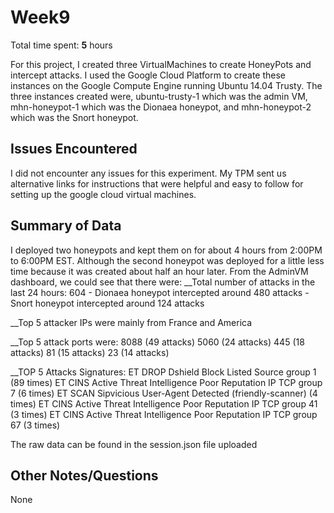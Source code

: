 # Week9
Total time spent: **5** hours

For this project, I created three VirtualMachines to create HoneyPots and intercept attacks. I used the Google Cloud Platform to create these instances on the Google Compute Engine running Ubuntu 14.04 Trusty. The three instances created were, ubuntu-trusty-1 which was the admin VM, mhn-honeypot-1 which was the Dionaea honeypot, and mhn-honeypot-2 which was the Snort honeypot.

## Issues Encountered

I did not encounter any issues for this experiment. My TPM sent us alternative links for instructions that were helpful and easy to follow for setting up the google cloud virtual machines.

## Summary of Data

I deployed two honeypots and kept them on for about 4 hours from 2:00PM to 6:00PM EST. Although the second honeypot was deployed for a little less time because it was created about half an hour later. From the AdminVM dashboard, we could see that there were:
__Total number of attacks in the last 24 hours: 604
      - Dionaea honeypot intercepted around 480 attacks
      - Snort honeypot intercepted around 124 attacks
  
__Top 5 attacker IPs were mainly from France and America

__Top 5 attack ports were: 8088 (49 attacks)
                           5060 (24 attacks)
                           445 (18 attacks)
                           81 (15 attacks)
                           23 (14 attacks)


__TOP 5 Attacks Signatures:
ET DROP Dshield Block Listed Source group 1 (89 times)
ET CINS Active Threat Intelligence Poor Reputation IP TCP group 7 (6 times)
ET SCAN Sipvicious User-Agent Detected (friendly-scanner) (4 times)
ET CINS Active Threat Intelligence Poor Reputation IP TCP group 41 (3 times)
ET CINS Active Threat Intelligence Poor Reputation IP TCP group 67 (3 times)

The raw data can be found in the session.json file uploaded 

## Other Notes/Questions

None
